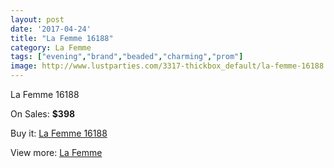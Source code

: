 ```yaml
---
layout: post
date: '2017-04-24'
title: "La Femme 16188"
category: La Femme
tags: ["evening","brand","beaded","charming","prom"]
image: http://www.lustparties.com/3317-thickbox_default/la-femme-16188.jpg
---
```

La Femme 16188

On Sales: **$398**
<a href="https://www.lustparties.com/en/la-femme/1091-la-femme-16188.html"><amp-img layout="responsive" width="600" height="600" src="//www.lustparties.com/3317-thickbox_default/la-femme-16188.jpg" alt="La Femme 16188 0" /></a>
<a href="https://www.lustparties.com/en/la-femme/1091-la-femme-16188.html"><amp-img layout="responsive" width="600" height="600" src="//www.lustparties.com/3318-thickbox_default/la-femme-16188.jpg" alt="La Femme 16188 1" /></a>

Buy it: [La Femme 16188](https://www.lustparties.com/en/la-femme/1091-la-femme-16188.html "La Femme 16188")

View more: [La Femme](https://www.lustparties.com/en/4-la-femme "La Femme")